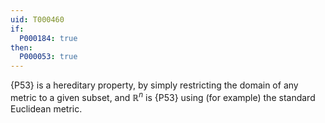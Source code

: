 ```yaml
---
uid: T000460
if:
  P000184: true
then:
  P000053: true
---
```


{P53} is a hereditary property, by simply restricting the domain of any metric to a given subset, and $\mathbb R^n$ is {P53} using (for example) the standard Euclidean metric.
